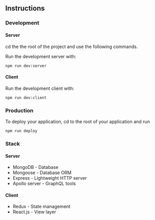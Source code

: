 ## Instructions

### Development
#### Server
cd the the root of the project and use the following commands.

Run the development server with:

```npm run dev:server```

#### Client
Run the development client with:

```npm run dev:client```

### Production
To deploy your application, cd to the root of your application and run

```npm run deploy```

### Stack

#### Server
* MongoDB - Database
* Mongoose - Database ORM
* Express - Lightweight HTTP server
* Apollo server - GraphQL tools

#### Client
* Redux - State management
* React.js - View layer
